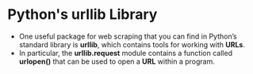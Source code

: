 # Python's urllib Library

* One useful package for web scraping that you can find in Python’s standard library is __urllib__, which contains tools for working with __URLs__. 
* In particular, the __urllib.request__ module contains a function called __urlopen()__ that can be used to open a __URL__ within a program.